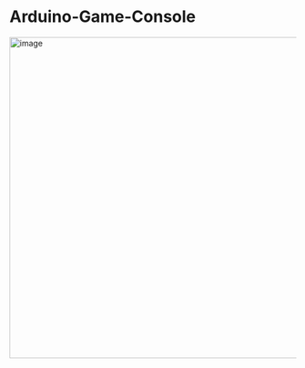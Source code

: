 # Arduino-Game-Console

<img width="564" alt="image" src="https://github.com/PasterLak/Arduino-Game-Console/assets/59233654/99d206fe-afff-485e-a504-c9bd40bd49b2">
